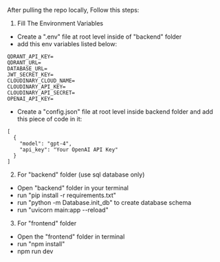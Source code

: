 After pulling the repo locally, Follow this steps:

1) Fill The Environment Variables 

- Create a ".env" file at root level inside of "backend" folder
- add this env variables listed below:
```env
QDRANT_API_KEY=
QDRANT_URL=
DATABASE_URL=
JWT_SECRET_KEY=
CLOUDINARY_CLOUD_NAME=
CLOUDINARY_API_KEY=
CLOUDINARY_API_SECRET=
OPENAI_API_KEY=
```

- Create a "config.json" file at root level inside backend folder
and add this piece of code in it:
```
[
  {
    "model": "gpt-4",
    "api_key": "Your OpenAI API Key"
  }
]
```
2) For "backend" folder (use sql database only)

- Open "backend" folder in your terminal
- run "pip install -r requirements.txt"
- run "python -m Database.init_db" to create database schema 
- run "uvicorn main:app --reload"

3) For "frontend" folder

- Open the "frontend" folder in terminal
- run "npm install"
- npm run dev



